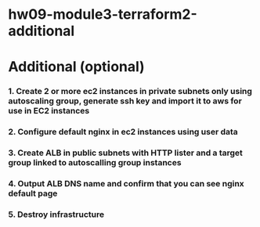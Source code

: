 # hw09-module3-terraform2-additional
# Additional (optional)

### 1. Create 2 or more ec2 instances in private subnets only using autoscaling group, generate ssh key and import it to aws for use in EC2 instances

### 2. Configure default nginx in ec2 instances using user data

### 3. Create ALB in public subnets with HTTP lister and a target group linked to autoscalling group instances

### 4. Output ALB DNS name and confirm that you can see nginx default page

### 5. Destroy infrastructure
